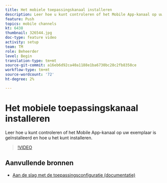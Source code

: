 ```yaml
---
title: Het mobiele toepassingskanaal installeren
description: Leer hoe u kunt controleren of het Mobile App-kanaal op uw exemplaar is geïnstalleerd en hoe u het kunt installeren.
feature: Push
topics: mobile channels
kt: 6438
thumbnail: 326544.jpg
doc-type: feature video
activity: setup
team: TM
role: Beheerder
level: Begin
translation-type: tm+mt
source-git-commit: a16eb6d92ca40a1188e1ba6730bc28c2fb8358ce
workflow-type: tm+mt
source-wordcount: '72'
ht-degree: 2%

---
```



# Het mobiele toepassingskanaal installeren

Leer hoe u kunt controleren of het Mobile App-kanaal op uw exemplaar is geïnstalleerd en hoe u het kunt installeren.

>[!VIDEO](https://video.tv.adobe.com/v/326544?quality=12)

## Aanvullende bronnen

* [Aan de slag met de toepassingsconfiguratie (documentatie)](https://experienceleague.adobe.com/docs/campaign-classic/using/sending-messages/sending-push-notifications/configure-the-mobile-app/get-started-app-config.html?lang=en#installing-package-ios)
